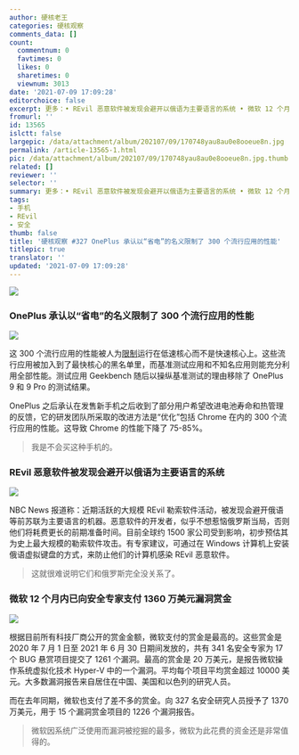 ```yaml
---
author: 硬核老王
categories: 硬核观察
comments_data: []
count:
  commentnum: 0
  favtimes: 0
  likes: 0
  sharetimes: 0
  viewnum: 3013
date: '2021-07-09 17:09:28'
editorchoice: false
excerpt: 更多：• REvil 恶意软件被发现会避开以俄语为主要语言的系统 • 微软 12 个月内已向安全专家支付 1360 万美元漏洞赏金
fromurl: ''
id: 13565
islctt: false
largepic: /data/attachment/album/202107/09/170748yau8au0e8ooeue8n.jpg
permalink: /article-13565-1.html
pic: /data/attachment/album/202107/09/170748yau8au0e8ooeue8n.jpg.thumb.jpg
related: []
reviewer: ''
selector: ''
summary: 更多：• REvil 恶意软件被发现会避开以俄语为主要语言的系统 • 微软 12 个月内已向安全专家支付 1360 万美元漏洞赏金
tags:
- 手机
- REvil
- 安全
thumb: false
title: '硬核观察 #327 OnePlus 承认以“省电”的名义限制了 300 个流行应用的性能'
titlepic: true
translator: ''
updated: '2021-07-09 17:09:28'
---
```


![](/data/attachment/album/202107/09/170748yau8au0e8ooeue8n.jpg)


### OnePlus 承认以“省电”的名义限制了 300 个流行应用的性能


![](/data/attachment/album/202107/09/170840l5usdfnkizz3kw7n.jpg)


这 300 个流行应用的性能被人为[限制](https://arstechnica.com/gadgets/2021/07/oneplus-admits-to-throttling-phones-after-launch-to-improve-battery-life/)运行在低速核心而不是快速核心上。这些流行应用被加入到了最快核心的黑名单里，而基准测试应用和不知名应用则能充分利用全部性能。测试应用 Geekbench 随后以操纵基准测试的理由移除了 OnePlus 9 和 9 Pro 的测试结果。


OnePlus 之后承认在发售新手机之后收到了部分用户希望改进电池寿命和热管理的反馈，它的研发团队所采取的改进方法是“优化”包括 Chrome 在内的 300 个流行应用的性能。这导致 Chrome 的性能下降了 75-85%。



> 
> 我是不会买这种手机的。
> 
> 
> 


### REvil 恶意软件被发现会避开以俄语为主要语言的系统


![](/data/attachment/album/202107/09/170858jeedkeludwfvvoke.jpg)


NBC News 报道称：近期活跃的大规模 REvil 勒索软件活动，被发现会避开俄语等前苏联为主要语言的机器。恶意软件的开发者，似乎不想惹恼俄罗斯当局，否则他们将耗费更长的前期准备时间。目前全球约 1500 家公司受到影响，初步预估其为史上最大规模的勒索软件攻击。有专家建议，可通过在 Windows 计算机上安装俄语虚拟键盘的方式，来防止他们的计算机感染 REvil 恶意软件。



> 
> 这就很难说明它们和俄罗斯完全没关系了。
> 
> 
> 


### 微软 12 个月内已向安全专家支付 1360 万美元漏洞赏金


![](/data/attachment/album/202107/09/170913m4ii9kwksxpz8jnn.jpg)


根据目前所有科技厂商公开的赏金金额，微软支付的赏金是最高的。这些赏金是 2020 年 7 月 1 日至 2021 年 6 月 30 日期间发放的，共有 341 名安全专家为 17 个 BUG 悬赏项目提交了 1261 个漏洞。最高的赏金是 20 万美元，是报告微软操作系统虚拟化技术 Hyper-V 中的一个漏洞。平均每个项目平均赏金超过 10000 美元。大多数漏洞报告来自居住在中国、美国和以色列的研究人员。


而在去年同期，微软也支付了差不多的赏金。向 327 名安全研究人员授予了 1370 万美元，用于 15 个漏洞赏金项目的 1226 个漏洞报告。



> 
> 微软因系统广泛使用而漏洞被挖掘的最多，微软为此花费的资金还是非常值得的。
> 
> 
>